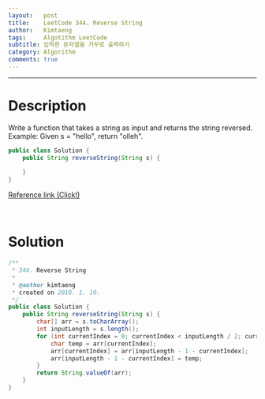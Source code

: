 ```yaml
---
layout:   post
title:    LeetCode 344. Reverse String
author:   Kimtaeng
tags: 	  Algotithm LeetCode
subtitle: 입력한 문자열을 거꾸로 출력하기
category: Algorithm
comments: true
---
```


<hr/>

# Description

Write a function that takes a string as input and returns the string reversed.
Example:
Given s = "hello", return "olleh".

```java
public class Solution {
    public String reverseString(String s) {
        
    }
}
```

<a href="https://leetcode.com/problems/reverse-string/description/" target="_blank">Reference link (Click!)</a>

<br/>

# Solution

```java
/**
 * 344. Reverse String
 *
 * @author kimtaeng
 * created on 2018. 1. 10.
 */
public class Solution {
    public String reverseString(String s) {
        char[] arr = s.toCharArray();
        int inputLength = s.length();
        for (int currentIndex = 0; currentIndex < inputLength / 2; currentIndex++) {
            char temp = arr[currentIndex];
            arr[currentIndex] = arr[inputLength - 1 - currentIndex];
            arr[inputLength - 1 - currentIndex] = temp;
        }
        return String.valueOf(arr);
    }
}
```
